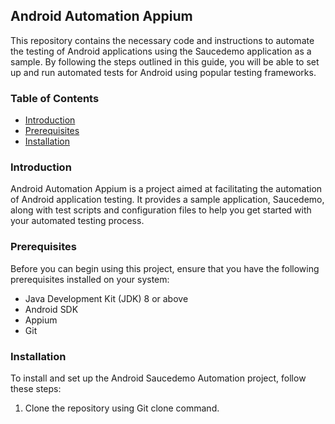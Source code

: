 ## Android Automation Appium

This repository contains the necessary code and instructions to automate the testing of Android applications using the Saucedemo application as a sample. By following the steps outlined in this guide, you will be able to set up and run automated tests for Android using popular testing frameworks.

### Table of Contents

- [Introduction](#introduction)
- [Prerequisites](#prerequisites)
- [Installation](#installation)


### Introduction

Android Automation Appium is a project aimed at facilitating the automation of Android application testing. It provides a sample application, Saucedemo, along with test scripts and configuration files to help you get started with your automated testing process.

### Prerequisites

Before you can begin using this project, ensure that you have the following prerequisites installed on your system:

- Java Development Kit (JDK) 8 or above
- Android SDK
- Appium
- Git

### Installation

To install and set up the Android Saucedemo Automation project, follow these steps:

1. Clone the repository using Git clone command.

   

